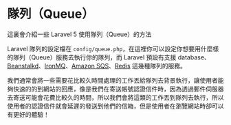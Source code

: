# 隊列（Queue）

這裏會介紹一些 Laravel 5 使用隊列（Queue）的方法

Laravel 隊列的設定檔在 `config/queue.php`，在這裡你可以設定你想要用什麼樣的隊列（Queue）服務去執行你的隊列，而 Laravel 預設有支援 database、[Beanstalkd](http://kr.github.com/beanstalkd)、[IronMQ](http://iron.io/)、[Amazon SQS](http://aws.amazon.com/sqs)、[Redis](http://redis.io/) 這幾種隊列的服務。

我們通常會將一些需要花比較久時間處理的工作丟給隊列去背景執行，讓使用者能夠快速的的到網站的回應，像是我們在寄送帳號認證信件時，因為透過郵件伺服器去寄送可能會花費比較久的時間，所以我們會將這類的工作丟到隊列去執行，所以使用者的認證信件就會延遲的發送到他們的信箱，但是使用者在瀏覽網站時卻可以有更好的體驗！
